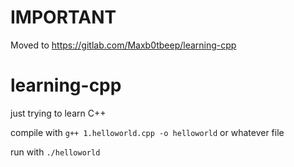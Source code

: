 # IMPORTANT
Moved to https://gitlab.com/Maxb0tbeep/learning-cpp

# learning-cpp

just trying to learn C++

compile with `g++ 1.helloworld.cpp -o helloworld` or whatever file

run with `./helloworld`
